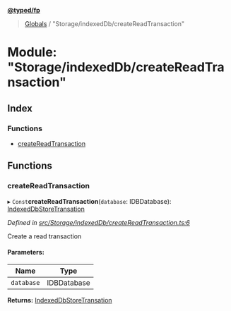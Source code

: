 **[@typed/fp](../README.md)**

> [Globals](../globals.md) / "Storage/indexedDb/createReadTransaction"

# Module: "Storage/indexedDb/createReadTransaction"

## Index

### Functions

* [createReadTransaction](_storage_indexeddb_createreadtransaction_.md#createreadtransaction)

## Functions

### createReadTransaction

▸ `Const`**createReadTransaction**(`database`: IDBDatabase): [IndexedDbStoreTransation](../interfaces/_storage_indexeddb_indexeddbstoretransaction_.indexeddbstoretransation.md)

*Defined in [src/Storage/indexedDb/createReadTransaction.ts:6](https://github.com/TylorS/typed-fp/blob/8639976/src/Storage/indexedDb/createReadTransaction.ts#L6)*

Create a read transaction

#### Parameters:

Name | Type |
------ | ------ |
`database` | IDBDatabase |

**Returns:** [IndexedDbStoreTransation](../interfaces/_storage_indexeddb_indexeddbstoretransaction_.indexeddbstoretransation.md)
